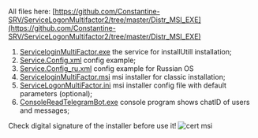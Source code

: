 All files here: [https://github.com/Constantine-SRV/ServiceLogonMultifactor2/tree/master/Distr_MSI_EXE](https://github.com/Constantine-SRV/ServiceLogonMultifactor2/tree/master/Distr_MSI_EXE)
1. [ServiceloginMultiFactor.exe](https://github.com/Constantine-SRV/ServiceLogonMultifactor2/blob/master/Distr_MSI_EXE/ServiceLogonMultifactor.exe)  the service for installUtill installation;
2. [Service.Config.xml](https://github.com/Constantine-SRV/ServiceLogonMultifactor2/blob/master/Distr_MSI_EXE/Service.Config.xml) config example;
3. [Service.Config_ru.xml](https://github.com/Constantine-SRV/ServiceLogonMultifactor2/blob/master/Distr_MSI_EXE/Service.Config_ru.xml)  config example for Russian OS
4. [ServiceloginMultiFactor.msi](https://github.com/Constantine-SRV/ServiceLogonMultifactor2/blob/master/Distr_MSI_EXE/ServiceLogonMultiFactor.msi) msi installer for classic installation;
5. [ServiceLogonMultiFactor.ini](https://github.com/Constantine-SRV/ServiceLogonMultifactor2/blob/master/Distr_MSI_EXE/ServiceLogonMultiFactor.ini)  msi installer config file with default parameters (optional);
6. [ConsoleReadTelegramBot.exe](https://github.com/Constantine-SRV/ServiceLogonMultifactor2/blob/master/Distr_MSI_EXE/ConsoleReadTelegramBot.exe)  console program shows chatID of users and messages;

Check digital signature of the installer before use it!
![cert msi](https://github.com/Constantine-SRV/ServiceLogonMultifactor2/blob/master/documentation/MSI-CERT-2.JPG)